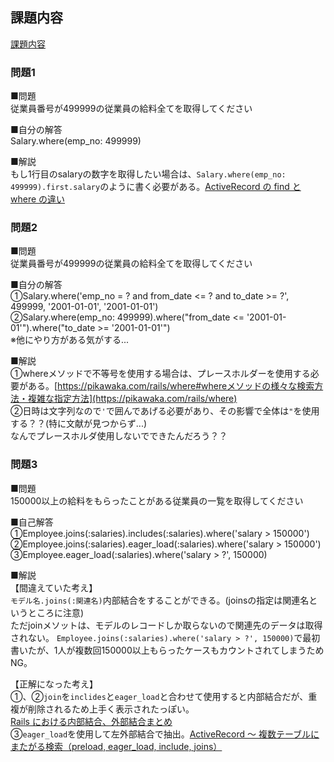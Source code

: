 ## 課題内容  
[課題内容](https://esa-pages.io/p/sharing/15996/posts/9/918e6efd34dbff546236.html#%E4%B8%8A%E8%A8%98%E3%81%AE%E7%B5%90%E6%9E%9C%E3%82%92%E5%88%A9%E7%94%A8%E3%81%97%E3%81%A6%E3%82%B3%E3%83%B3%E3%82%BD%E3%83%BC%E3%83%AB%E4%B8%8A%E3%81%AB%E4%BB%A5%E4%B8%8B%E3%81%AE%E3%82%88%E3%81%86%E3%81%AA%E3%83%95%E3%82%A9%E3%83%BC%E3%83%9E%E3%83%83%E3%83%88%E3%81%A7puts%E3%81%97%E3%81%A6%E3%81%8F%E3%81%A0%E3%81%95%E3%81%84%E3%80%82)

### 問題1  
■問題  
従業員番号が499999の従業員の給料全てを取得してください  

■自分の解答  
Salary.where(emp_no: 499999)

■解説  
もし1行目のsalaryの数字を取得したい場合は、`Salary.where(emp_no: 499999).first.salary`のように書く必要がある。[ActiveRecord の find と where の違い](https://qiita.com/7coco/items/b08c842aece4b7f28f55)  

### 問題2  
■問題  
従業員番号が499999の従業員の給料全てを取得してください  

■自分の解答  
①Salary.where('emp_no = ? and from_date <= ? and to_date >= ?', 499999, '2001-01-01', '2001-01-01')  
②Salary.where(emp_no: 499999).where("from_date <= '2001-01-01'").where("to_date >= '2001-01-01'")  
※他にやり方がある気がする...

■解説  
①whereメソッドで不等号を使用する場合は、プレースホルダーを使用する必要がある。[https://pikawaka.com/rails/where#whereメソッドの様々な検索方法・複雑な指定方法](https://pikawaka.com/rails/where)  
②日時は文字列なので`'`で囲んであげる必要があり、その影響で全体は`"`を使用する？？(特に文献が見つからず...)  
なんでプレースホルダ使用しないでできたんだろう？？  

### 問題3  
■問題  
150000以上の給料をもらったことがある従業員の一覧を取得してください  

■自己解答  
①Employee.joins(:salaries).includes(:salaries).where('salary > 150000')  
②Employee.joins(:salaries).eager_load(:salaries).where('salary > 150000')  
③Employee.eager_load(:salaries).where('salary > ?', 150000)  

■解説  
【間違えていた考え】  
`モデル名.joins(:関連名)`内部結合をすることができる。(joinsの指定は関連名というところに注意)  
ただjoinメソットは、モデルのレコードしか取らないので関連先のデータは取得されない。
`Employee.joins(:salaries).where('salary > ?', 150000)`で最初書いたが、1人が複数回150000以上もらったケースもカウントされてしまうためNG。  

【正解になった考え】  
①、②`join`を`inclides`と`eager_load`と合わせて使用すると内部結合だが、重複が削除されるため上手く表示されたっぽい。  
[Rails における内部結合、外部結合まとめ](https://qiita.com/yuyasat/items/c2ad37b5a24a58ee3d30#1-actresses%E3%81%A8movies%E3%81%AE%E5%86%85%E9%83%A8%E7%B5%90%E5%90%88)  
③`eager_load`を使用して左外部結合で抽出。[ActiveRecord ～ 複数テーブルにまたがる検索（preload, eager_load, include, joins）](https://qiita.com/leon-joel/items/f26556c9e56833983856)  